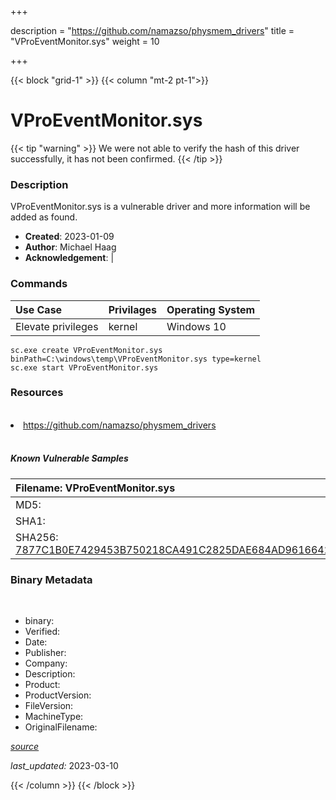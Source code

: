 +++

description = "https://github.com/namazso/physmem_drivers"
title = "VProEventMonitor.sys"
weight = 10

+++


{{< block "grid-1" >}}
{{< column "mt-2 pt-1">}}




# VProEventMonitor.sys 


{{< tip "warning" >}}
We were not able to verify the hash of this driver successfully, it has not been confirmed.
{{< /tip >}}




### Description


VProEventMonitor.sys is a vulnerable driver and more information will be added as found.


- **Created**: 2023-01-09
- **Author**: Michael Haag
- **Acknowledgement**:  | [](https://twitter.com/)

### Commands

| Use Case | Privilages | Operating System | 
|:---- | ---- | ---- |
| Elevate privileges | kernel | Windows 10 |

```
sc.exe create VProEventMonitor.sys binPath=C:\windows\temp\VProEventMonitor.sys type=kernel
sc.exe start VProEventMonitor.sys
```

### Resources
<br>


<li><a href=" https://github.com/namazso/physmem_drivers"> https://github.com/namazso/physmem_drivers</a></li>


<br>


##### Known Vulnerable Samples

| Filename: VProEventMonitor.sys |
|:---- |
|MD5: <a href="https://www.virustotal.com/gui/file/{&#39;Filename&#39;: &#39;VProEventMonitor.sys&#39;, &#39;MD5&#39;: &#39;&#39;, &#39;SHA1&#39;: &#39;&#39;, &#39;SHA256&#39;: &#39;7877C1B0E7429453B750218CA491C2825DAE684AD9616642EFF7B41715C70ACA&#39;}"></a>|
|SHA1: <a href="https://www.virustotal.com/gui/file/{&#39;Filename&#39;: &#39;VProEventMonitor.sys&#39;, &#39;MD5&#39;: &#39;&#39;, &#39;SHA1&#39;: &#39;&#39;, &#39;SHA256&#39;: &#39;7877C1B0E7429453B750218CA491C2825DAE684AD9616642EFF7B41715C70ACA&#39;}"></a>|
|SHA256: <a href="https://www.virustotal.com/gui/file/{&#39;Filename&#39;: &#39;VProEventMonitor.sys&#39;, &#39;MD5&#39;: &#39;&#39;, &#39;SHA1&#39;: &#39;&#39;, &#39;SHA256&#39;: &#39;7877C1B0E7429453B750218CA491C2825DAE684AD9616642EFF7B41715C70ACA&#39;}">7877C1B0E7429453B750218CA491C2825DAE684AD9616642EFF7B41715C70ACA</a>|




### Binary Metadata
<br>

- binary: 
- Verified: 
- Date: 
- Publisher: 
- Company: 
- Description: 
- Product: 
- ProductVersion: 
- FileVersion: 
- MachineType: 
- OriginalFilename: 

[*source*](https://github.com/magicsword-io/LOLDrivers/tree/main/yaml/vproeventmonitor.sys.yml)

*last_updated:* 2023-03-10


{{< /column >}}
{{< /block >}}
